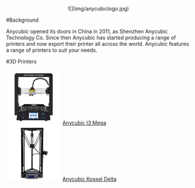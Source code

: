 <center>![](img/anycubiclogo.jpg)</center>

#Background

Anycubic opened its doors in China in 2011, as Shenzhen Anycubic Technology Co. Since then Anycubic has started producing a range of printers and now export their printer all across the world.
Anycubic features a range of printers to suit your needs.

 
#3D Printers

![](img/anycubicsmall.jpg) [Anycubic I3 Mega](AncubicI3Mega.md) </br>
![](img/Kosseldeltasmall.jpg) [Anycubic Kossel Delta](AnyycubicKossDelt.md) </br>